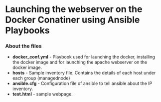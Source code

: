 # Launching the webserver on the Docker Conatiner using Ansible Playbooks
### About the files
- <b>docker_conf.yml</b> - Playbook used for launching the docker, installing the docker image and for launching the apache webserver on the docker image.
- <b>hosts</b> - Sample inventory file. Contains the details of each host under each group (managednode)
- <b>ansible.cfg</b> - Configuration file of ansible to tell ansible about the IP inventory.
- <b>test.html</b> - sample webpage.
